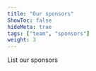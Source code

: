 ```yaml
---
title: "Our sponsors"
ShowToc: false
hideMeta: true
tags: ["team", "sponsors"]
weight: 3
---
```


List our sponsors
